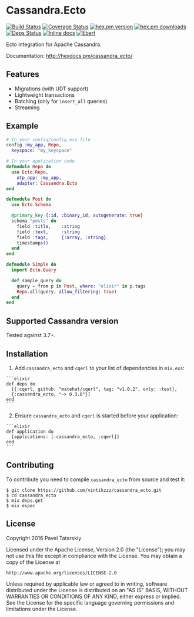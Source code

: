 # Cassandra.Ecto

[![Build Status](https://secure.travis-ci.org/vintikzzz/cassandra_ecto.svg?branch=master "Build Status")](http://travis-ci.org/vintikzzz/cassandra_ecto) [![Coverage Status](https://coveralls.io/repos/vintikzzz/cassandra_ecto/badge.svg?branch=master)](https://coveralls.io/r/vintikzzz/cassandra_ecto?branch=master) [![hex.pm version](https://img.shields.io/hexpm/v/cassandra_ecto.svg)](https://hex.pm/packages/cassandra_ecto) [![hex.pm downloads](https://img.shields.io/hexpm/dt/cassandra_ecto.svg)](https://hex.pm/packages/cassandra_ecto) [![Deps Status](https://beta.hexfaktor.org/badge/all/github/vintikzzz/cassandra_ecto.svg)](https://beta.hexfaktor.org/github/vintikzzz/cassandra_ecto)
[![Inline docs](http://inch-ci.org/github/vintikzzz/cassandra_ecto.svg?branch=master&style=flat)](http://inch-ci.org/github/vintikzzz/cassandra_ecto)
[![Ebert](https://ebertapp.io/github/vintikzzz/cassandra_ecto.svg)](https://ebertapp.io/github/vintikzzz/cassandra_ecto)

Ecto integration for Apache Cassandra.

Documentation: http://hexdocs.pm/cassandra_ecto/

## Features

* Migrations (with UDT support)
* Lightweight transactions
* Batching (only for `insert_all` queries)
* Streaming

## Example

```elixir
# In your config/config.exs file
config :my_app, Repo,
  keyspace: "my_keyspace"

# In your application code
defmodule Repo do
  use Ecto.Repo,
    otp_app: :my_app,
    adapter: Cassandra.Ecto
end

defmodule Post do
  use Ecto.Schema

  @primary_key {:id, :binary_id, autogenerate: true}
  schema "posts" do
    field :title,    :string
    field :text,     :string
    field :tags,     {:array, :string}
    timestamps()
  end
end

defmodule Simple do
  import Ecto.Query

  def sample_query do
    query = from p in Post, where: "elixir" in p.tags
    Repo.all(query, allow_filtering: true)
  end
end
```

## Supported Cassandra version

Tested against 3.7+.

## Installation

  1. Add `cassandra_ecto` and `cqerl` to your list of dependencies in `mix.exs`:

    ```elixir
    def deps do
      [{:cqerl, github: "matehat/cqerl", tag: "v1.0.2", only: :test},
      {:cassandra_ecto, "~> 0.3.0"}]
    end
    ```

  2. Ensure `cassandra_ecto` and `cqerl` is started before your application:

    ```elixir
    def application do
      [applications: [:cassandra_ecto, :cqerl]]
    end
    ```

## Contributing

To contribute you need to compile `cassandra_ecto` from source and test it:

```
$ git clone https://github.com/vintikzzz/cassandra_ecto.git
$ cd cassandra_ecto
$ mix deps.get
$ mix espec
```

## License

Copyright 2016 Pavel Tatarskiy

Licensed under the Apache License, Version 2.0 (the "License");
you may not use this file except in compliance with the License.
You may obtain a copy of the License at

    http://www.apache.org/licenses/LICENSE-2.0

Unless required by applicable law or agreed to in writing, software
distributed under the License is distributed on an "AS IS" BASIS,
WITHOUT WARRANTIES OR CONDITIONS OF ANY KIND, either express or implied.
See the License for the specific language governing permissions and
limitations under the License.
